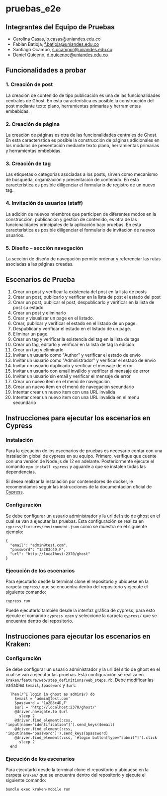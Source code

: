 # pruebas_e2e

## Integrantes del Equipo de Pruebas

- Carolina Casas, b.casas@uniandes.edu.co
- Fabian Batioja, f.batioja@uniandes.edu.co
- Santiago Ocampo, s.ocampor@uniandes.edu.co
- Daniel Quiceno, d.quicenoc@uniandes.edu.co

## Funcionalidades a probar

### 1. Creación de post

La creación de contenido de tipo publicación es una de las funcionalidades centrales de
Ghost. En esta característica es posible la construcción del post mediante texto plano,
herramientas primarias y herramientas embebidas.

### 2. Creación de página

La creación de páginas es otra de las funcionalidades centrales de Ghost. En esta
característica es posible la construcción de páginas adicionales en los módulos de
presentación mediante texto plano, herramientas primarias y herramientas embebidas.

### 3. Creación de tag

Las etiquetas o categorías asociadas a los posts, sirven como mecanismo de búsqueda,
organización y presentación de contenido. En esta característica es posible diligenciar el
formulario de registro de un nuevo tag.

### 4. Invitación de usuarios (staff)

La adición de nuevos miembros que participen de diferentes modos en la construcción,
publicación y gestión de contenido, es otra de las funcionalidades principales de la aplicación
bajo pruebas. En esta característica es posible diligenciar el formulario de invitación de nuevos
usuarios.

### 5. Diseño – sección navegación

La sección de diseño de navegación permite ordenar y referenciar las rutas asociadas a las
páginas creadas.

## Escenarios de Prueba

1. Crear un post y verificar la existencia del post en la lista de posts
2. Crear un post, publicarlo y verificar en la lista de post el estado del post
3. Crear un post, publicar el post, despublicarlo y verificar en la lista de post su estado
4. Crear un post y eliminarlo
5. Crear y visualizar un page en el listado.
6. Crear, publicar y verificar el estado en el listado de un page.
7. Despublicar y verificar el estado en el listado de un page.
8. Eliminar un page.
9. Crear un tag y verificar la existencia del tag en la lista de tags
10. Crear un tag, editarlo y verificar en la lista de tag la edición
11. Crear un tag y eliminarlo
12. Invitar un usuario como "Author" y verificar el estado de envío
13. Invitar un usuario como "Administrador" y verificar el estado de envío
14. Invitar un usuario duplicado y verificar el mensaje de error
15. Invitar un usuario con email inválido y verificar el mensaje de error
16. Invitar un usuario sin email y verificar el mensaje de error
17. Crear un nuevo item en el menú de navegación
18. Crear un nuevo item en el menú de navegación secundario
19. Intentar crear un nuevo item con una URL invalida
20. Intentar crear un nuevo item con una URL invalida en el menu secundario

## Instrucciones para ejecutar los escenarios en Cypress

### Instalación

Para la ejecución de los escenarios de pruebas es necesario contar con una instalación global de cypress en su equipo.
Primero, verifique que cuente con una versión de Node.js de 12 en adelante.
Posteriormente ejecute el comando `npm install cypress` y aguarde a que se instalen todas las dependencias.

Si desea realizar la instalación por contenedores de docker, le recomendamos seguir las instrucciones de la documentación oficial de [Cypress](https://docs.cypress.io/guides/getting-started/installing-cypress).

### Configuración

Se debe configurar un usuario administrador y la url del sitio de ghost en el cual se van a ejecutar las pruebas. Esta configuración se realiza en `cypress/fixtures/environment.json` como se muestra en el siguiente ejemplo:
```
{
  "email": "admin@test.com",
  "password": "1a2B3c4D,F",
  "url": "http://localhost:2370/ghost"
}
```

### Ejecución de los escenarios

Para ejecutarlo desde la terminal clone el repositorio y ubiquese en la carpeta `cypress/` que se encuentra dentro del repositorio y ejecute el siguiente comando:
```
cypress run
```
Puede ejecutarlo también desde la interfaz gráfica de cypress, para esto ejecute el comando `cypress open` y seleccione la carpeta `cypress/` que se encuentra dentro del repositorio.

## Instrucciones para ejecutar los escenarios en Kraken:

### Configuración

Se debe configurar un usuario administrador y la url del sitio de ghost en el cual se van a ejecutar las pruebas. Esta configuración se realiza en `kraken/feature/web/step_definitions/web_steps.rb`. Debe modificar las variables `$email`, `$password` y `$url`.
```
  Then(/^I login in ghost as admin$/) do
    $email = 'admin@test.com'
    $password = '1a2B3c4D,F'
    $url = 'http://localhost:2370/ghost/'
    @driver.navigate.to $url
      sleep 2
    @driver.find_element(:css, 'input[name="identification"]').send_keys($email)
    @driver.find_element(:css, 'input[name="password"]').send_keys($password)
    @driver.find_element(:css, '#login button[type="submit"]').click
      sleep 2
  end
```

### Ejecución de los escenarios

Para ejecutarlo desde la terminal clone el repositorio y ubiquese en la carpeta `kraken/` que se encuentra dentro del repositorio y ejecute el siguiente comando:

```
bundle exec kraken-mobile run
```

